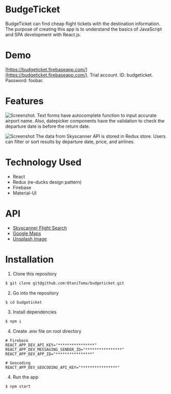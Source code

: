 # BudgeTicket
BudgeTicket can find cheap flight tickets with the destination information. The purpose of creating this app is to understand the basics of JavaScript and SPA development with React.js.

# Demo
[https://budgeticket.firebaseapp.com/](https://budgeticket.firebaseapp.com/). 
Trial account. 
ID: budgeticket. 
Password: foobar. 

# Features
![Screenshot](https://otanitoma.com/images/works/budgeticket-1.gif). 
Text forms have autocomplete function to input accurate airport name. Also, datepicker components have the validation to check the departure date is before the return date.

![Screenshot](https://otanitoma.com/images/works/budgeticket-2.gif)
The data from Skyscanner API is stored in Redux store. Users can filter or sort results by departure date, price, and airlines.

# Technology Used
* React
* Redux (re-ducks design pattern)
* Firebase
* Material-UI

# API
* [Skyscanner Flight Search](https://rapidapi.com/skyscanner/api/skyscanner-flight-search/details) 
* [Google Maps](https://developers.google.com/maps/documentation) 
* [Unsplash Image](https://unsplash.com/developers)

# Installation

1. Clone this repository

```bash
$ git clone git@github.com:OtaniToma/budgeticket.git
```

2. Go into the repository

```bash
$ cd budgeticket
```

3. Install dependencies

```bash
$ npm i
```

4. Create .env file on root directory

```.env
# Firebase
REACT_APP_DEV_API_KEY="****************"
REACT_APP_DEV_MESSAGING_SENDER_ID="****************"
REACT_APP_DEV_APP_ID="****************"

# Geocoding
REACT_APP_DEV_GEOCODING_API_KEY="****************"
```

4. Run the app

```bash
$ npm start
```
